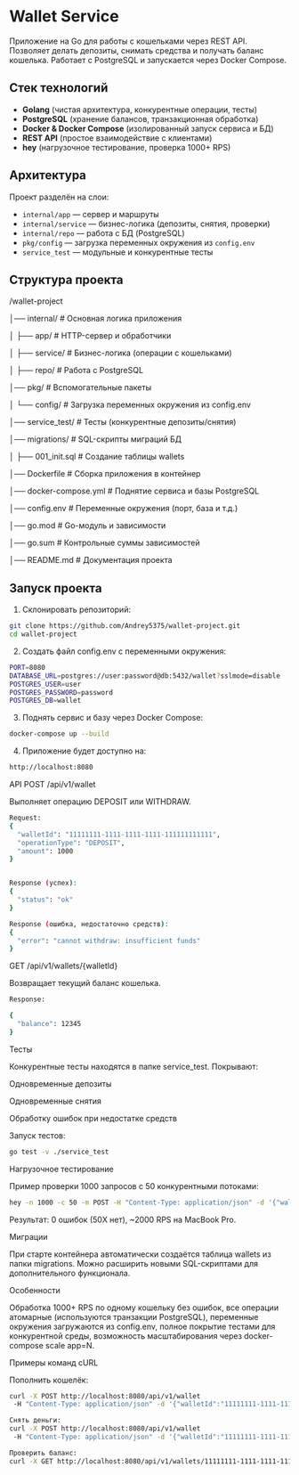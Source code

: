 # Wallet Service

Приложение на Go для работы с кошельками через REST API. Позволяет делать депозиты, снимать средства и получать баланс кошелька. Работает с PostgreSQL и запускается через Docker Compose.  

## Стек технологий
- **Golang** (чистая архитектура, конкурентные операции, тесты)  
- **PostgreSQL** (хранение балансов, транзакционная обработка)  
- **Docker & Docker Compose** (изолированный запуск сервиса и БД)  
- **REST API** (простое взаимодействие с клиентами)  
- **hey** (нагрузочное тестирование, проверка 1000+ RPS)  

## Архитектура
Проект разделён на слои:  
- `internal/app` — сервер и маршруты  
- `internal/service` — бизнес-логика (депозиты, снятия, проверки)  
- `internal/repo` — работа с БД (PostgreSQL)  
- `pkg/config` — загрузка переменных окружения из `config.env`  
- `service_test` — модульные и конкурентные тесты  

## Структура проекта
/wallet-project

│── internal/                  # Основная логика приложения

│   ├── app/                   # HTTP-сервер и обработчики

│   ├── service/               # Бизнес-логика (операции с кошельками)

│   ├── repo/                  # Работа с PostgreSQL

│── pkg/                       # Вспомогательные пакеты

│   └── config/                # Загрузка переменных окружения из config.env

│── service_test/              # Тесты (конкурентные депозиты/снятия)

│── migrations/                # SQL-скрипты миграций БД

│   ├── 001_init.sql           # Создание таблицы wallets

│── Dockerfile                 # Сборка приложения в контейнер

│── docker-compose.yml         # Поднятие сервиса и базы PostgreSQL

│── config.env                 # Переменные окружения (порт, база и т.д.)

│── go.mod                     # Go-модуль и зависимости

│── go.sum                     # Контрольные суммы зависимостей

│── README.md                  # Документация проекта


## Запуск проекта
1. Склонировать репозиторий:  
```bash
git clone https://github.com/Andrey5375/wallet-project.git
cd wallet-project
```
2. Создать файл config.env с переменными окружения:
```bash
PORT=8080
DATABASE_URL=postgres://user:password@db:5432/wallet?sslmode=disable
POSTGRES_USER=user
POSTGRES_PASSWORD=password
POSTGRES_DB=wallet
```

3. Поднять сервис и базу через Docker Compose:
```bash
docker-compose up --build
```

4. Приложение будет доступно на:
```bash
http://localhost:8080
```

API
POST /api/v1/wallet

Выполняет операцию DEPOSIT или WITHDRAW.
```bash
Request:
{
  "walletId": "11111111-1111-1111-1111-111111111111",
  "operationType": "DEPOSIT",
  "amount": 1000
}


Response (успех):
{
  "status": "ok"
}

Response (ошибка, недостаточно средств):
{
  "error": "cannot withdraw: insufficient funds"
}
```

GET /api/v1/wallets/{walletId}

Возвращает текущий баланс кошелька.

```bash
Response:

{
  "balance": 12345
}
```

Тесты

Конкурентные тесты находятся в папке service_test.
Покрывают:

Одновременные депозиты

Одновременные снятия

Обработку ошибок при недостатке средств

Запуск тестов:
```bash
go test -v ./service_test
```

Нагрузочное тестирование

Пример проверки 1000 запросов с 50 конкурентными потоками:
```bash
hey -n 1000 -c 50 -m POST -H "Content-Type: application/json" -d '{"walletId":"11111111-1111-1111-1111-111111111111","operationType":"DEPOSIT","amount":10}' http://localhost:8080/api/v1/wallet
```
Результат: 0 ошибок (50X нет), ~2000 RPS на MacBook Pro.

Миграции

При старте контейнера автоматически создаётся таблица wallets из папки migrations. Можно расширить новыми SQL-скриптами для дополнительного функционала.

Особенности

Обработка 1000+ RPS по одному кошельку без ошибок, все операции атомарные (используются транзакции PostgreSQL), переменные окружения загружаются из config.env, полное покрытие тестами для конкурентной среды, возможность масштабирования через docker-compose scale app=N.


Примеры команд cURL

Пополнить кошелёк:
```bash
curl -X POST http://localhost:8080/api/v1/wallet
 -H "Content-Type: application/json" -d '{"walletId":"11111111-1111-1111-1111-111111111111","operationType":"DEPOSIT","amount":500}'

Снять деньги:
curl -X POST http://localhost:8080/api/v1/wallet
 -H "Content-Type: application/json" -d '{"walletId":"11111111-1111-1111-1111-111111111111","operationType":"WITHDRAW","amount":200}'

Проверить баланс:
curl -X GET http://localhost:8080/api/v1/wallets/11111111-1111-1111-1111-111111111111
```
